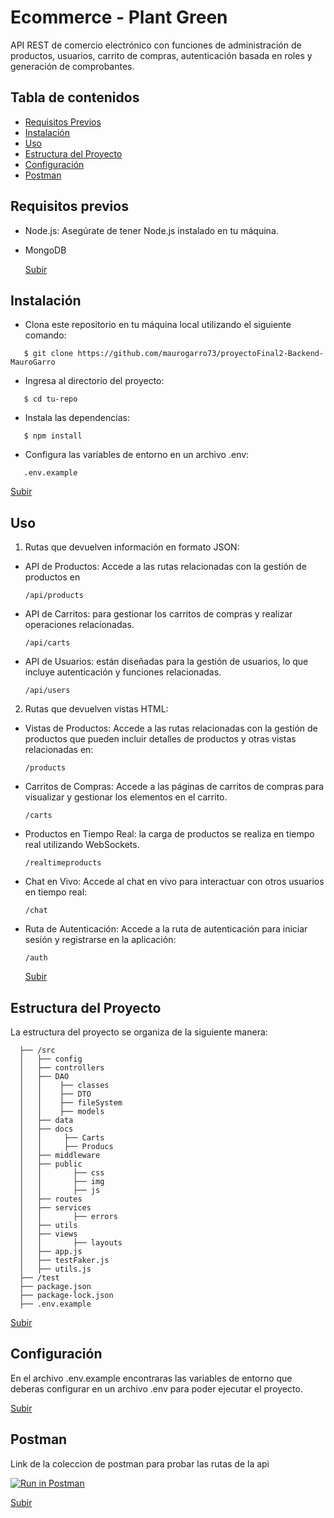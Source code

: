 # Ecommerce - Plant Green

API REST de comercio electrónico con funciones de administración de productos, usuarios, carrito de compras, autenticación basada en roles y generación de comprobantes.

## Tabla de contenidos

- [Requisitos Previos](#item1)
- [Instalación](#item2)
- [Uso](#item3)
- [Estructura del Proyecto](#item4)
- [Configuración](#item4)
- [Postman](#item5)

<a id="item1"></a>

## Requisitos previos

- Node.js: Asegúrate de tener Node.js instalado en tu máquina.
- MongoDB

  [Subir](#top)

<a id="item2"></a>

## Instalación

- Clona este repositorio en tu máquina local utilizando el siguiente comando:

```
   $ git clone https://github.com/maurogarro73/proyectoFinal2-Backend-MauroGarro
```

- Ingresa al directorio del proyecto:

```
   $ cd tu-repo
```

- Instala las dependencias:

```
   $ npm install
```

- Configura las variables de entorno en un archivo .env:

```
   .env.example
```

[Subir](#top)

<a id="item3"></a>

## Uso

1. Rutas que devuelven información en formato JSON:

- API de Productos: Accede a las rutas relacionadas con la gestión de productos en

  ```
  /api/products
  ```

- API de Carritos: para gestionar los carritos de compras y realizar operaciones relacionadas.
  ```
  /api/carts
  ```
- API de Usuarios: están diseñadas para la gestión de usuarios, lo que incluye autenticación y funciones relacionadas.
  ```
  /api/users
  ```

2. Rutas que devuelven vistas HTML:

- Vistas de Productos: Accede a las rutas relacionadas con la gestión de productos que pueden incluir detalles de productos y otras vistas relacionadas en:
  ```
  /products
  ```
- Carritos de Compras: Accede a las páginas de carritos de compras para visualizar y gestionar los elementos en el carrito.
  ```
  /carts
  ```
- Productos en Tiempo Real: la carga de productos se realiza en tiempo real utilizando WebSockets.
  ```
  /realtimeproducts
  ```
- Chat en Vivo: Accede al chat en vivo para interactuar con otros usuarios en tiempo real:
  ```
  /chat
  ```
- Ruta de Autenticación: Accede a la ruta de autenticación para iniciar sesión y registrarse en la aplicación:
  ```
  /auth
  ```
  [Subir](#top)

<a id="item4"></a>

## Estructura del Proyecto

La estructura del proyecto se organiza de la siguiente manera:

```
  ├── /src
  │   ├── config
  │   ├── controllers
  │   ├── DAO
  │   │    ├── classes
  │   │    ├── DTO
  │   │    ├── fileSystem
  │   │    ├── models
  │   ├── data
  │   ├── docs
  │   │     ├── Carts
  │   │     ├── Producs
  │   ├── middleware
  │   ├── public
  │   │       ├── css
  │   │       ├── img
  │   │       ├── js
  │   ├── routes
  │   ├── services
  │   │       ├── errors
  │   ├── utils
  │   ├── views
  │   │       ├── layouts
  │   ├── app.js
  │   ├── testFaker.js
  │   ├── utils.js
  ├── /test
  ├── package.json
  ├── package-lock.json
  ├── .env.example
```

[Subir](#top)

<a id="item4"></a>

## Configuración

En el archivo .env.example encontraras las variables de entorno que deberas configurar en un archivo .env para poder ejecutar el proyecto.

[Subir](#top)

<a id="item5"></a>

## Postman

Link de la coleccion de postman para probar las rutas de la api

[![Run in Postman](https://run.pstmn.io/button.svg)](https://documenter.getpostman.com/view/27127581/2s93sdZBu3)

[Subir](#top)
